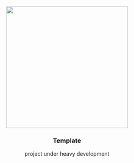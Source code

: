 <div align='center'>
    <br/>
    <br/>
    <img src='' width='320px'>
    <br/>
    <h3>Template</h3>
    <p>project under heavy development</p>
    <br/>
    <br/>
</div>

